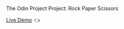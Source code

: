 The Odin Project
Project: Rock Paper Scissors


[Live Demo](https://fkay12.github.io/RockPaperScissors) :point_left:
